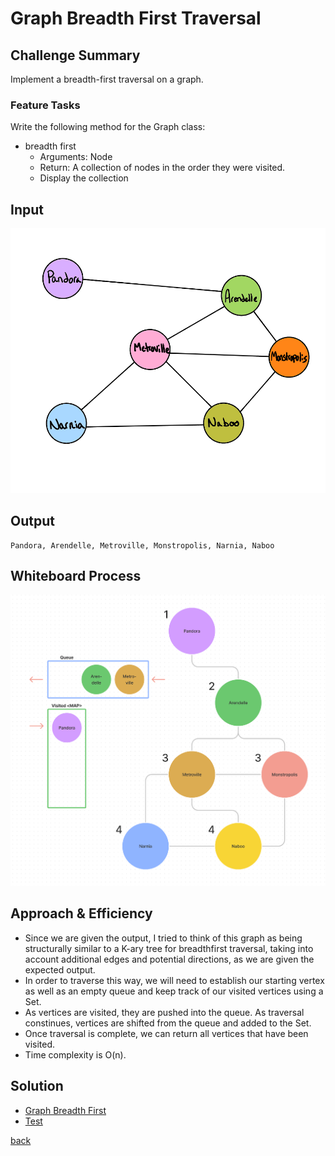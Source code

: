 # Graph Breadth First Traversal

## Challenge Summary

Implement a breadth-first traversal on a graph.

### Feature Tasks

Write the following method for the Graph class:

- breadth first
  - Arguments: Node
  - Return: A collection of nodes in the order they were visited.
  - Display the collection

## Input

![Graph Input](./img/graph-input.png)

## Output

```plaintext
Pandora, Arendelle, Metroville, Monstropolis, Narnia, Naboo
```

## Whiteboard Process

![Graph Breadth First](./img/graph-breadth-first.png)

## Approach & Efficiency

- Since we are given the output, I tried to think of this graph as being structurally similar to a K-ary tree for breadthfirst traversal, taking into account additional edges and potential directions, as we are given the expected output.
- In order to traverse this way, we will need to establish our starting vertex as well as an empty queue and keep track of our visited vertices using a Set.
- As vertices are visited, they are pushed into the queue. As traversal constinues, vertices are shifted from the queue and added to the Set.
- Once traversal is complete, we can return all vertices that have been visited.
- Time complexity is O(n).

## Solution

- [Graph Breadth First](./graph-breadth-first.js)
- [Test](./graph-breadth-first.test.js)

[back](../README.md)
